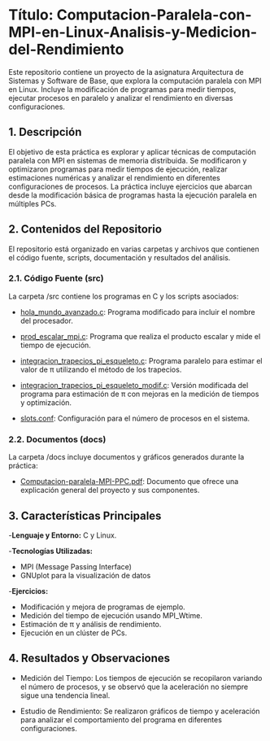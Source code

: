 
# Título: Computacion-Paralela-con-MPI-en-Linux-Analisis-y-Medicion-del-Rendimiento

Este repositorio contiene un proyecto de la asignatura Arquitectura de Sistemas y Software de Base, que explora la computación paralela con MPI en Linux. Incluye la modificación de programas para medir tiempos, ejecutar procesos en paralelo y analizar el rendimiento en diversas configuraciones.

## 1. Descripción
El objetivo de esta práctica es explorar y aplicar técnicas de computación paralela con MPI en sistemas de memoria distribuida. Se modificaron y optimizaron programas para medir tiempos de ejecución, realizar estimaciones numéricas y analizar el rendimiento en diferentes configuraciones de procesos. La práctica incluye ejercicios que abarcan desde la modificación básica de programas hasta la ejecución paralela en múltiples PCs.

## 2. Contenidos del Repositorio
El repositorio está organizado en varias carpetas y archivos que contienen el código fuente, scripts, documentación y resultados del análisis.

### 2.1. Código Fuente (src)
La carpeta /src contiene los programas en C y los scripts asociados:

- [hola_mundo_avanzado.c](src/hola_mundo_avanzado.c): Programa modificado para incluir el nombre del procesador.
  
-  [prod_escalar_mpi.c](src/prod_escalar_mpi.c): Programa que realiza el producto escalar y mide el tiempo de ejecución.
  
-  [integracion_trapecios_pi_esqueleto.c](src/integracion_trapecios_pi_esqueleto.c): Programa paralelo para estimar el valor de π utilizando el método de los trapecios.
-  [integracion_trapecios_pi_esqueleto_modif.c](src/integracion_trapecios_pi_esqueleto_modif.c): Versión modificada del programa para estimación de π con mejoras en la medición de tiempos y optimización.

- [slots.conf](src/slots.conf): Configuración para el número de procesos en el sistema.

### 2.2. Documentos (docs)
La carpeta /docs incluye documentos y gráficos generados durante la práctica:

- [Computacion-paralela-MPI-PPC.pdf](docs/Computacion-paralela-MPI-PPC.pdf): Documento que ofrece una explicación general del proyecto y sus componentes.


## 3. Características Principales
-**Lenguaje y Entorno:** C y Linux.

-**Tecnologías Utilizadas:**
  - MPI (Message Passing Interface)
  - GNUplot para la visualización de datos
    
-**Ejercicios:**
  - Modificación y mejora de programas de ejemplo.
  - Medición del tiempo de ejecución usando MPI_Wtime.
  - Estimación de π y análisis de rendimiento.
  - Ejecución en un clúster de PCs.

## 4. Resultados y Observaciones
- Medición del Tiempo: Los tiempos de ejecución se recopilaron variando el número de procesos, y se observó que la aceleración no siempre sigue una tendencia lineal.
  
- Estudio de Rendimiento: Se realizaron gráficos de tiempo y aceleración para analizar el comportamiento del programa en diferentes configuraciones.
